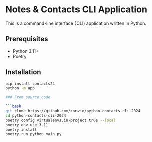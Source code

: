 # Notes & Contacts CLI Application

This is a command-line interface (CLI) application written in Python.

## Prerequisites

- Python 3.11+
- Poetry

## Installation

```bash
pip install contacts24
python -m app

### From source code

```bash
git clone https://github.com/konvio/python-contacts-cli-2024
cd python-contacts-cli-2024
poetry config virtualenvs.in-project true --local
poetry env use 3.11
poetry install
poetry run python main.py
